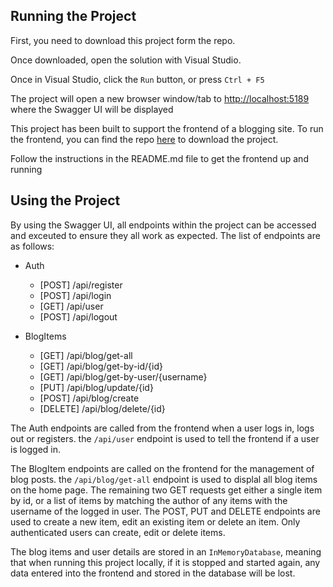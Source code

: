 ## Running the Project

First, you need to download this project form the repo. 

Once downloaded, open the solution with Visual Studio.

Once in Visual Studio, click the ```Run``` button, or press ```Ctrl + F5```

The project will open a new browser window/tab to [http://localhost:5189](http://localhost:5189) where the Swagger UI will be displayed

This project has been built to support the frontend of a blogging site. To run the frontend, you can find the repo [here](https://github.com/Reece-Morgan/BlogSite-FrontEnd) to download the project. 

Follow the instructions in the README.md file to get the frontend up and running

## Using the Project

By using the Swagger UI, all endpoints within the project can be accessed and exceuted to ensure they all work as expected. The list of endpoints are as follows:
- Auth
  - [POST] /api/register
  - [POST] /api/login
  - [GET] /api/user
  - [POST] /api/logout

- BlogItems
  - [GET] /api/blog/get-all
  - [GET] /api/blog/get-by-id/{id}
  - [GET] /api/blog/get-by-user/{username}
  - [PUT] /api/blog/update/{id}
  - [POST] /api/blog/create
  - [DELETE] /api/blog/delete/{id}

The Auth endpoints are called from the frontend when a user logs in, logs out or registers. the ```/api/user``` endpoint is used to tell the frontend if a user is logged in.

The BlogItem endpoints are called on the frontend for the management of blog posts. the ```/api/blog/get-all``` endpoint is used to displal all blog items on the home page.
The remaining two GET requests get either a single item by id, or a list of items by matching the author of any items with the username of the logged in user.
The POST, PUT and DELETE endpoints are used to create a new item, edit an existing item or delete an item. Only authenticated users can create, edit or delete items. 
   
The blog items and user details are stored in an ```InMemoryDatabase```, meaning that when running this project locally, if it is stopped and started again, any data entered 
into the frontend and stored in the database will be lost. 

